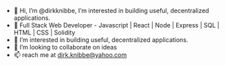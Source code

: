 - 👋 Hi, I’m @dirkknibbe, I’m interested in building useful, decentralized applications.  
- 👀 Full Stack Web Developer - Javascript | React | Node | Express | SQL | HTML | CSS | Solidity
- 🌱 I’m interested in building useful, decentralized applications.
- 💞️ I’m looking to collaborate on ideas
- 📫 reach me at dirk.knibbe@yahoo.com
